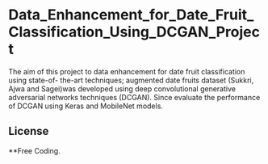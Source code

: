 # Data_Enhancement_for_Date_Fruit_Classification_Using_DCGAN_Project
The aim of this project to data enhancement for date fruit classification using state-of- the-art techniques;  augmented date fruits dataset (Sukkri, Ajwa and Sagei)was developed using deep convolutional generative adversarial networks techniques (DCGAN). Since evaluate the performance of DCGAN using Keras and MobileNet models. 



## License
**Free Coding.
